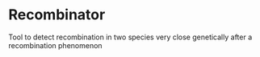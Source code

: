 # Recombinator
Tool to detect recombination in two species very close genetically after a recombination phenomenon
